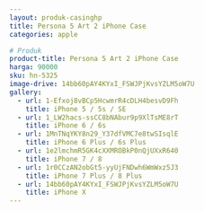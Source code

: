 ```yaml
---
layout: produk-casinghp
title: Persona 5 Art 2 iPhone Case
categories: apple

# Produk
product-title: Persona 5 Art 2 iPhone Case
harga: 90000
sku: hn-5325
image-drive: 14bb60pAY4KYxI_FSWJPjKvsYZLM5oW7U
gallery:
  - url: 1-Efxoj8vBCp5HcwmrR4cDLH4besvD9Fh
    title: iPhone 5 / 5s / SE
  - url: 1_LW2hacs-ssCC8bNAbur9p9XlTsME8rT
    title: iPhone 6 / 6s
  - url: 1MnTNqYKY8n29_Y37dfVMC7e8twSIsqlE
    title: iPhone 6 Plus / 6s Plus
  - url: 1e2lmchmR5GK4cXXMROBkP0nQjUXxR640
    title: iPhone 7 / 8
  - url: 1r0CCzAN2obGt5-yyUjFNDwh6WmWxz5J3
    title: iPhone 7 Plus / 8 Plus
  - url: 14bb60pAY4KYxI_FSWJPjKvsYZLM5oW7U
    title: iPhone X
---
```

